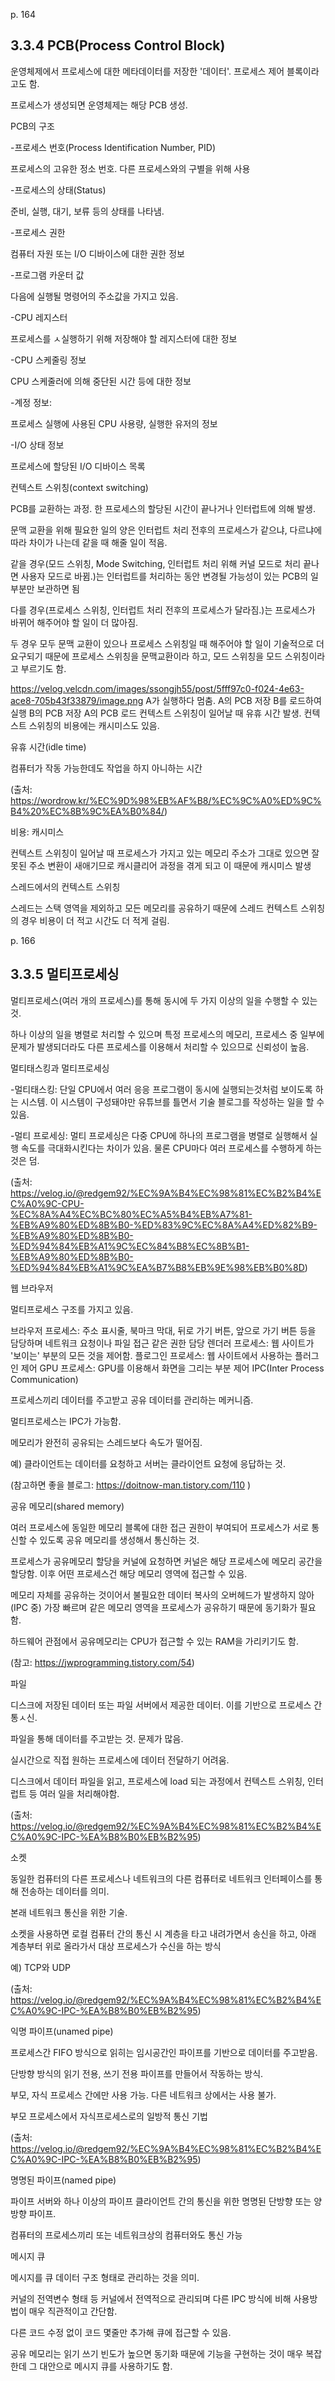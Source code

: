 p. 164

## 3.3.4 PCB(Process Control Block)
운영체제에서 프로세스에 대한 메타데이터를 저장한 '데이터'. 프로세스 제어 블록이라고도 함.

프로세스가 생성되면 운영체제는 해당 PCB 생성.

 

PCB의 구조

-프로세스 번호(Process Identification Number, PID)

프로세스의 고유한 정소 번호. 다른 프로세스와의 구별을 위해 사용

-프로세스의 상태(Status)

준비, 실행, 대기, 보류 등의 상태를 나타냄.

-프로세스 권한

컴퓨터 자원 또는 I/O 디바이스에 대한 권한 정보

-프로그램 카운터 값

다음에 실행될 명령어의 주소값을 가지고 있음.

-CPU 레지스터

프로세스를 ㅅ실행하기 위해 저장해야 할 레지스터에 대한 정보

-CPU 스케줄링 정보

CPU 스케줄러에 의해 중단된 시간 등에 대한 정보

-계정 정보:

프로세스 실행에 사용된 CPU 사용량, 실행한 유저의 정보

-I/O 상태 정보

프로세스에 할당된 I/O 디바이스 목록

 

컨텍스트 스위칭(context switching)

PCB를 교환하는 과정. 한 프로세스의 할당된 시간이 끝나거나 인터럽트에 의해 발생.

문맥 교환을 위해 필요한 일의 양은 인터럽트 처리 전후의 프로세스가 같으냐, 다르냐에 따라 차이가 나는데 같을 때 해줄 일이 적음.

같을 경우(모드 스위칭, Mode Switching, 인터럽트 처리 위해 커널 모드로 처리 끝나면 사용자 모드로 바뀜.)는 인터럽트를 처리하는 동안 변경될 가능성이 있는 PCB의 일부분만 보관하면 됨

다를 경우(프로세스 스위칭, 인터럽트 처리 전후의 프로세스가 달라짐.)는 프로세스가 바뀌어 해주어야 할 일이 더 많아짐.

두 경우 모두 문맥 교환이 있으나 프로세스 스위칭일 때 해주어야 할 일이 기술적으로 더 요구되기 때문에 프로세스 스위칭을 문맥교환이라 하고, 모드 스위칭을 모드 스위칭이라고 부르기도 함.

 


https://velog.velcdn.com/images/ssongjh55/post/5fff97c0-f024-4e63-ace8-705b43f33879/image.png
A가 실행하다 멈춤.
A의 PCB 저장
B를 로드하여 실행
B의 PCB 저장
A의 PCB 로드
컨텍스트 스위칭이 일어날 때 유휴 시간 발생. 컨텍스트 스위칭의 비용에는 캐시미스도 있음.

 

유휴 시간(idle time)

컴퓨터가 작동 가능한데도 작업을 하지 아니하는 시간

(출처: https://wordrow.kr/%EC%9D%98%EB%AF%B8/%EC%9C%A0%ED%9C%B4%20%EC%8B%9C%EA%B0%84/)

 

비용: 캐시미스

컨텍스트 스위칭이 일어날 때 프로세스가 가지고 있는 메모리 주소가 그대로 있으면 잘못된 주소 변환이 새애기므로 캐시클리어 과정을 겪게 되고 이 때문에 캐시미스 발생

 

스레드에서의 컨텍스트 스위칭

스레드는 스택 영역을 제외하고 모든 메모리를 공유하기 때문에 스레드 컨텍스트 스위칭의 경우 비용이 더 적고 시간도 더 적게 걸림.

 

p. 166

## 3.3.5 멀티프로세싱
멀티프로세스(여러 개의 프로세스)를 통해 동시에 두 가지 이상의 일을 수행할 수 있는 것.

하나 이상의 일을 병렬로 처리할 수 있으며 특정 프로세스의 메모리, 프로세스 중 일부에 문제가 발생되더라도 다른 프로세스를 이용해서 처리할 수 있으므로 신뢰성이 높음.

 

멀티태스킹과 멀티프로세싱

-멀티태스킹: 단일 CPU에서 여러 응응 프로그램이 동시에 실행되는것처럼 보이도록 하는 시스템. 이 시스템이 구성돼야만 유튜브를 틀면서 기술 블로그를 작성하는 일을 할 수 있음.

-멀티 프로세싱: 멀티 프로세싱은 다중 CPU에 하나의 프로그램을 병렬로 실행해서 실행 속도를 극대화시킨다는 차이가 있음. 물론 CPU마다 여러 프로세스를 수행하게 하는 것은 덤.

(출처: https://velog.io/@redgem92/%EC%9A%B4%EC%98%81%EC%B2%B4%EC%A0%9C-CPU-%EC%8A%A4%EC%BC%80%EC%A5%B4%EB%A7%81-%EB%A9%80%ED%8B%B0-%ED%83%9C%EC%8A%A4%ED%82%B9-%EB%A9%80%ED%8B%B0-%ED%94%84%EB%A1%9C%EC%84%B8%EC%8B%B1-%EB%A9%80%ED%8B%B0-%ED%94%84%EB%A1%9C%EA%B7%B8%EB%9E%98%EB%B0%8D)

 

웹 브라우저

멀티프로세스 구조를 가지고 있음.

브라우저 프로세스: 주소 표시줄, 북마크 막대, 뒤로 가기 버튼, 앞으로 가기 버튼 등을 담당하며 네트워크 요청이나 파일 접근 같은 권한 담당
렌더러 프로세스: 웹 사이트가 '보이는' 부분의 모든 것을 제어함.
플로그인 프로세스: 웹 사이트에서 사용하는 플러그인 제어
GPU 프로세스: GPU를 이용해서 화면을 그리는 부분 제어
IPC(Inter Process Communication)

프로세스끼리 데이터를 주고받고 공유 데이터를 관리하는 메커니즘.

멀티프로세스는 IPC가 가능함.

메모리가 완전히 공유되는 스레드보다 속도가 떨어짐.

예) 클라이언트는 데이터를 요청하고 서버는 클라이언트 요청에 응답하는 것.

(참고하면 좋을 블로그: https://doitnow-man.tistory.com/110 )

 

공유 메모리(shared memory)

여러 프로세스에 동일한 메모리 블록에 대한 접근 권한이 부여되어 프로세스가 서로 통신할 수 있도록 공유 메모리를 생성해서 통신하는 것.

프로세스가 공유메모리 할당을 커널에 요청하면 커널은 해당 프로세스에 메모리 공간을 할당함. 이후 어떤 프로세스건 해당 메모리 영역에 접근할 수 있음.

메모리 자체를 공유하는 것이어서 불필요한 데이터 복사의 오버헤드가 발생하지 않아 (IPC 중) 가장 빠르며 같은 메모리 영역을 프로세스가 공유하기 때문에 동기화가 필요함.

하드웨어 관점에서 공유메모리는 CPU가 접근할 수 있는 RAM을 가리키기도 함.

(참고: https://jwprogramming.tistory.com/54)

 

파일

디스크에 저장된 데이터 또는 파일 서버에서 제공한 데이터. 이를 기반으로 프로세스 간 통ㅅ신.

파일을 통해 데이터를 주고받는 것. 문제가 많음.

실시간으로 직접 원하는 프로세스에 데이터 전달하기 어려움.

디스크에서 데이터 파일을 읽고, 프로세스에 load 되는 과정에서 컨텍스트 스위칭, 인터럽트 등 여러 일을 처리해야함.

(출처: https://velog.io/@redgem92/%EC%9A%B4%EC%98%81%EC%B2%B4%EC%A0%9C-IPC-%EA%B8%B0%EB%B2%95)

 

소켓

동일한 컴퓨터의 다른 프로세스나 네트워크의 다른 컴퓨터로 네트워크 인터페이스를 통해 전송하는 데이터를 의미. 

본래 네트워크 통신을 위한 기술.

소켓을 사용하면 로컬 컴퓨터 간의 통신 시 계층을 타고 내려가면서 송신을 하고, 아래 계층부터 위로 올라가서 대상 프로세스가 수신을 하는 방식

예) TCP와 UDP

(출처: https://velog.io/@redgem92/%EC%9A%B4%EC%98%81%EC%B2%B4%EC%A0%9C-IPC-%EA%B8%B0%EB%B2%95)

 

익명 파이프(unamed pipe)

프로세스간 FIFO 방식으로 읽히는 임시공간인 파이프를 기반으로 데이터를 주고받음.

단방향 방식의 읽기 전용, 쓰기 전용 파이프를 만들어서 작동하는 방식.

부모, 자식 프로세스 간에만 사용 가능. 다른 네트워크 상에서는 사용 불가.

부모 프로세스에서 자식프로세스로의 일방적 통신 기법

(출처: https://velog.io/@redgem92/%EC%9A%B4%EC%98%81%EC%B2%B4%EC%A0%9C-IPC-%EA%B8%B0%EB%B2%95)

 

명명된 파이프(named pipe)

파이프 서버와 하나 이상의 파이프 클라이언트 간의 통신을 위한 명명된 단방향 또는 양방향 파이프.

컴퓨터의 프로세스끼리 또는 네트워크상의 컴퓨터와도 통신 가능

 

메시지 큐

메시지를 큐 데이터 구조 형태로 관리하는 것을 의미.

커널의 전역변수 형태 등 커널에서 전역적으로 관리되며 다른 IPC 방식에 비해 사용방법이 매우 직관적이고 간단함.

다른 코드 수정 없이 코드 몇줄만 추가해 큐에 접근할 수 있음.

공유 메모리는 읽기 쓰기 빈도가 높으면 동기화 때문에 기능을 구현하는 것이 매우 복잡한데 그 대안으로 메시지 큐를 사용하기도 함.
